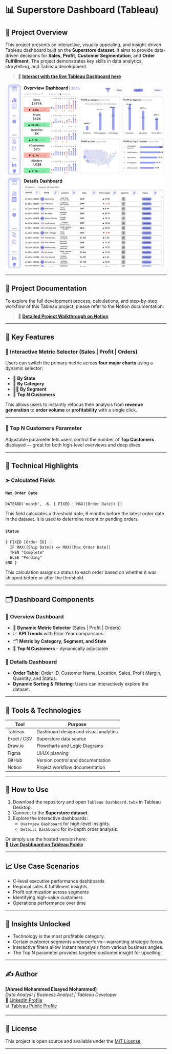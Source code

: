 # 📊 Superstore Dashboard (Tableau)

## 🧠 Project Overview

This project presents an interactive, visually appealing, and insight-driven Tableau dashboard built on the **Superstore dataset**. It aims to provide data-driven decisions for **Sales**, **Profit**, **Customer Segmentation**, and **Order Fulfillment**. The project demonstrates key skills in data analytics, storytelling, and Tableau development.

> 🔗 **[Interact with the live Tableau Dashboard here](https://public.tableau.com/views/SuperstoreDashboard_17449892488060/Overview?:language=en-US&:sid=&:redirect=auth&:display_count=n&:origin=viz_share_link)**

![Overview Dashboard](Assets/Images/Overview_Dashboard.png)
![Details Dashboard](Assets/Images/Details_Dashboard.png)

---

## 📘 Project Documentation

To explore the full development process, calculations, and step-by-step workflow of this Tableau project, please refer to the Notion documentation:

> 📄 **[Detailed Project Walkthrough on Notion](https://teal-zinnia-075.notion.site/Tableau-Project-1980500fe8288017991ada16eb732a2b?pvs=4)**

---

## 📌 Key Features

### 🧭 Interactive Metric Selector (Sales | Profit | Orders)

Users can switch the primary metric across **four major charts** using a dynamic selector:
- 📍 **By State**  
- 🧱 **By Category**
- 🧑‍💼 **By Segment**
- 👤 **Top N Customers**

This allows users to instantly refocus their analysis from **revenue generation** to **order volume** or **profitability** with a single click.

---

### 🔢 Top N Customers Parameter

Adjustable parameter lets users control the number of **Top Customers** displayed — great for both high-level overviews and deep dives.

---

## 🧮 Technical Highlights

### ➤ Calculated Fields

#### `Max Order Date`
```tableau
DATEADD('month', -6, { FIXED : MAX([Order Date]) })
```
This field calculates a threshold date, 6 months before the latest order date in the dataset. It is used to determine recent or pending orders.

#### `Status`
```tableau
{ FIXED [Order ID] :
  IF MAX([Ship Date]) <= MAX([Max Order Date])
  THEN "Complete"
  ELSE "Pending"
END }
```
This calculation assigns a status to each order based on whether it was shipped before or after the threshold.

---

## 🗂️ Dashboard Components

### 📌 Overview Dashboard

- 🔄 **Dynamic Metric Selector** (Sales | Profit | Orders)
- 📈 **KPI Trends** with Prior Year comparisons
- 🗂️ **Metric by Category, Segment, and State**
- 👥 **Top N Customers** – dynamically adjustable

### 📌 Details Dashboard

- **Order Table**: Order ID, Customer Name, Location, Sales, Profit Margin, Quantity, and Status.
- **Dynamic Sorting & Filtering**: Users can interactively explore the dataset.

---

## 🧰 Tools & Technologies

| Tool        | Purpose                             |
|-------------|-------------------------------------|
| Tableau     | Dashboard design and visual analytics |
| Excel / CSV | Superstore data source              |
| Draw.io     | Flowcharts and Logic Diagrams       |
| Figma       | UI/UX planning                      |
| GitHub      | Version control and documentation   |
| Notion      | Project workflow documentation      |

---

## 🚀 How to Use

1. Download the repository and open `Tableau Dashboard.twbx` in Tableau Desktop.
2. Connect to the **Superstore dataset**.
3. Explore the interactive dashboards:
   - `Overview Dashboard` for high-level insights.     
   - `Details Dashboard` for in-depth order analysis.

Or simply use the hosted version here:  
🔗 **[Live Dashboard on Tableau Public](https://public.tableau.com/views/SuperstoreDashboard_17449892488060/Overview?:language=en-US&:sid=&:redirect=auth&:display_count=n&:origin=viz_share_link)**

---

## 📈 Use Case Scenarios

- C-level executive performance dashboards
- Regional sales & fulfillment insights
- Profit optimization across segments
- Identifying high-value customers
- Operations performance over time

---

## 🧠 Insights Unlocked

- Technology is the most profitable category.
- Certain customer segments underperform—warranting strategic focus.
- Interactive filters allow instant reanalysis from various business angles.
- The Top N parameter provides targeted customer insight for upselling.

---

## ✍️ Author

**[Ahmed Mohammed Elsayed Mohammed]**  
_Data Analyst | Business Analyst | Tableau Developer_  
🔗 [LinkedIn Profile](https://www.linkedin.com/in/ahmed-mohammed-112637344)  
📊 [Tableau Public Profile](https://public.tableau.com/app/profile/ahmed.mohamed2019)

---

## 📜 License

This project is open source and available under the [MIT License](LICENSE).

---
